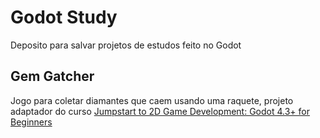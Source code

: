 # Godot Study
 Deposito para salvar projetos de estudos feito no Godot

 ## Gem Gatcher

Jogo para coletar diamantes que caem usando uma raquete, projeto adaptador do curso [Jumpstart to 2D Game Development: Godot 4.3+ for Beginners](https://www.udemy.com/course/jumpstart-to-2d-game-development-godot-4-for-beginners/?couponCode=SKILLS4SALEA)
